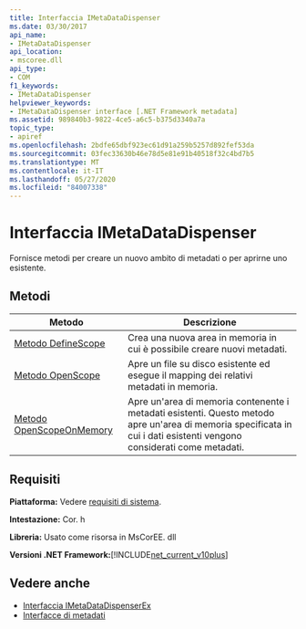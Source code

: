 ```yaml
---
title: Interfaccia IMetaDataDispenser
ms.date: 03/30/2017
api_name:
- IMetaDataDispenser
api_location:
- mscoree.dll
api_type:
- COM
f1_keywords:
- IMetaDataDispenser
helpviewer_keywords:
- IMetaDataDispenser interface [.NET Framework metadata]
ms.assetid: 989840b3-9822-4ce5-a6c5-b375d3340a7a
topic_type:
- apiref
ms.openlocfilehash: 2bdfe65dbf923ec61d91a259b5257d892fef53da
ms.sourcegitcommit: 03fec33630b46e78d5e81e91b40518f32c4bd7b5
ms.translationtype: MT
ms.contentlocale: it-IT
ms.lasthandoff: 05/27/2020
ms.locfileid: "84007338"
---
```

# <a name="imetadatadispenser-interface"></a>Interfaccia IMetaDataDispenser
Fornisce metodi per creare un nuovo ambito di metadati o per aprirne uno esistente.  
  
## <a name="methods"></a>Metodi  
  
|Metodo|Descrizione|  
|------------|-----------------|  
|[Metodo DefineScope](imetadatadispenser-definescope-method.md)|Crea una nuova area in memoria in cui è possibile creare nuovi metadati.|  
|[Metodo OpenScope](imetadatadispenser-openscope-method.md)|Apre un file su disco esistente ed esegue il mapping dei relativi metadati in memoria.|  
|[Metodo OpenScopeOnMemory](imetadatadispenser-openscopeonmemory-method.md)|Apre un'area di memoria contenente i metadati esistenti. Questo metodo apre un'area di memoria specificata in cui i dati esistenti vengono considerati come metadati.|  
  
## <a name="requirements"></a>Requisiti  
 **Piattaforma:** Vedere [requisiti di sistema](../../get-started/system-requirements.md).  
  
 **Intestazione:** Cor. h  
  
 **Libreria:** Usato come risorsa in MsCorEE. dll  
  
 **Versioni .NET Framework:**[!INCLUDE[net_current_v10plus](../../../../includes/net-current-v10plus-md.md)]  
  
## <a name="see-also"></a>Vedere anche

- [Interfaccia IMetaDataDispenserEx](imetadatadispenserex-interface.md)
- [Interfacce di metadati](metadata-interfaces.md)
